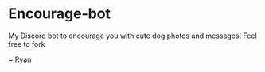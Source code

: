 # Encourage-bot
My Discord bot to encourage you with cute dog photos and messages! Feel free to fork

~ Ryan
